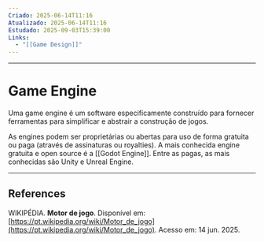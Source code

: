 ```yaml
---
Criado: 2025-06-14T11:16
Atualizado: 2025-06-14T11:16
Estudado: 2025-09-03T15:39:00
Links:
  - "[[Game Design]]"
---
```

---
# Game Engine

Uma game engine é um software especificamente construído para fornecer ferramentas para simplificar e abstrair a construção de jogos.

As engines podem ser proprietárias ou abertas para uso de forma gratuita ou paga (através de assinaturas ou royalties). A mais conhecida engine gratuita e open source é a [[Godot Engine]]. Entre as pagas, as mais conhecidas são Unity e Unreal Engine.

---
## References

WIKIPÉDIA. **Motor de jogo**. Disponível em: [https://pt.wikipedia.org/wiki/Motor_de_jogo](https://pt.wikipedia.org/wiki/Motor_de_jogo). Acesso em: 14 jun. 2025.